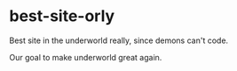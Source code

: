 # best-site-orly
Best site in the underworld really, since demons can't code.

Our goal to make underworld great again.